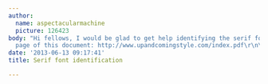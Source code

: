 ```yaml
---
author:
  name: aspectacularmachine
  picture: 126423
body: "Hi fellows, I would be glad to get help identifying the serif font on the 4th
  page of this document: http://www.upandcomingstyle.com/index.pdf\r\n\r\n"
date: '2013-06-13 09:17:41'
title: Serif font identification

---
```

